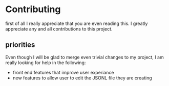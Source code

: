 # Contributing
first of all I really appreciate that you are even reading this.  I greatly appreciate any and all contributions to this project.
## priorities
Even though I will be glad to merge even trivial changes to my project, I am really looking for help in the following:
* front end features that improve user experiance  
* new features to allow user to edit the JSONL file they are creating
